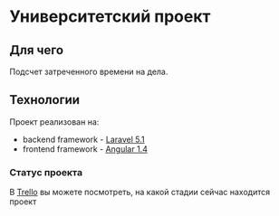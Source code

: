 # Университетский проект

## Для чего
Подсчет затреченного времени на дела.

## Технологии
Проект реализован на:
- backend framework - [Laravel 5.1](http://laravel.com/)
- frontend framework - [Angular 1.4](https://angularjs.org/)

### Статус проекта
В [Trello](https://trello.com/b/TiceA2Ja/university-project) вы можете посмотреть, на какой стадии сейчас находится проект
